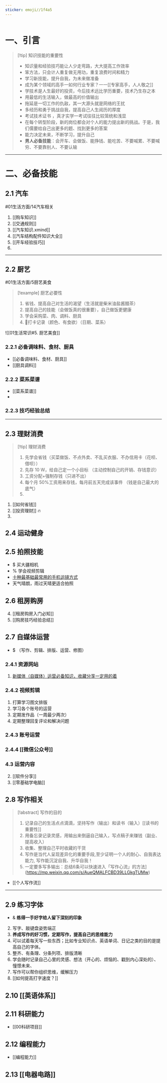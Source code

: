 ```yaml
---
sticker: emoji//1f4a5
---
```

```table-of-contents
```
# 一、引言
> [!tip] 知识技能的重要性
> - 知识量和经验技巧能让人少走弯路，大大提高工作效率
> - 笨方法，只会计人重复做无用功，重复浪费时间和精力
> - 学习新技能，提升自我，为未来做准备
> - 成为某个领域的高手一如何行业专家？一一[[专家高手，人人敬之]]
> - 学技术是人生最好的投资，今后技术远比学历重要，技术乃生存之本
> - 用最低的生活输入，做最高的价值输出
> - 拖延是一切工作的仇敌，其一大源头就是网络的王扰
> - 多经历和勇于挑战自我，提高自己人生阅历的厚度
> - 考试技术证书 ，真才实学一考试往往比较笼统和浅显
> - 在每个转型阶段，新的岗位都会对个人的能力提出新的挑战。于是，我们儒要给自己出更多的题、找到更多的答案
> -  能力决定未来，不断学习，提升自己
> - **男人必备技能**：会开车、会做饭、能挣钱、能吃苦、不要喊累、不要喊穷、不要靠别人、不要认输
> 

---

# 二、必备技能
## 2.1 汽车
#01生活方面/14汽车相关 

1.  [[购车知识]]
2. [[交通规则]]
3. [[汽车知识.xmind]]
4. [[汽车结构配件知识大全]]
5. [[开车经验技巧]]
6. 
---
## 2.2 厨艺
#01生活方面/5厨艺美食 
> [!example] 厨艺必要性
> 1. 省钱、提高自己对生活的渴望（生活就是柴米油盐酱醋茶）
> 2. 提高自己的技能（会做饭真的很重要），自己做饭更健康
> 3. 学会采购菜、肉、调料、厨具
> 4. 📸打卡记录（颜色、有食欲）（日期、菜系） 

![[01生活常识#5. 厨艺美食]]

### 2.2.1 必备调味料、食材、厨具
-  [[必备调味料、食材、厨具]]
- [[厨具调料]] 
### 2.2.2 菜系菜谱 
- [[菜系菜谱]] 
- 
### 2.2.3 技巧经验总结 


---
## 2.3 理财消费 
> [!tip] 理财消费 
> 1. 先学会省钱（买菜做饭、不点外卖、不乱买衣服、不办信用卡（花呗、借呗））
> 2. 先存 10 W，给自己定一个小目标 （主动控制自己的开销、存钱意识）
> 3. 工资分配+强制存钱（只进不出）
> 4. 每个月 50%工资用来存钱，每月前五天完成该事件 （钱是自己最大的底气）
> 5. 
1.  [[如何省钱]]
2. [[投资理财]] 🔥
3. 
## 2.4 运动健身 



## 2.5 拍照技能 
- $ 买大疆相机 
- % 学会视频剪辑 
- [十种最基础最常用的手机运镜方式](https://mp.weixin.qq.com/s/8IY-ffrnXBomL7X6XVu7tg)
- 天气晴朗，雨过天晴更适合拍照


## 2.6 租房购房 
4. [[租房购房入门必知]]
5. [[购房技巧经验总结]]


## 2.7 自媒体运营
- $ （写作、剪辑、排版、运营、修图）
### 2.4.1 资源网站
1. [新媒体（自媒体）运营必备知识，收藏分享一定用的着](https://mp.weixin.qq.com/s?__biz=MzI2MTk2Mzg5Ng==&mid=2247485884&idx=1&sn=576ba4b41d02df27e795a79207dc9599&scene=19#wechat_redirect)
### 2.4.2 视频剪辑
1. 打算学习图文排版
2. 学习各个账号的运营
3. 定期发作品（一周最少两次）
4. 定期整理回复评论和解决问题
### 2.4.3 账号运营

### 2.4.4 [[微信公众号]]
### 4.3 运营内容
2. [[软件分享]]
3. [[零基础学电脑]]

## 2.8 写作相关 
> [!abstract] 写作的目的
> 1. 记录自己的生活点点滴滴，坚持写作（输出）和读书（输入）[[读书的重要性]]
> 2. 用备忘录记录灵感，用输出来倒逼自己输入，写点稿子来赚钱（副业、提高收入）
> 3. 收集、整理自己平时收藏的干货
> 4. 写作是当代人呈现差异化的重要手段,至少证明一个人的耐心、自我表达能力, 写作能沉淀自我、升华自我！
> 5. 一定要多写多输出：总结6条可以快速进入「写作心流」的方法](https://mp.weixin.qq.com/s/AueQMALFCBD39LLGkgTUMw)
- [[个人写作流]]

---
## 2.9  练习字体
- & **练得一手好字给人留下深刻的印象**
2. 写字、敲键盘姿势端正
3. **养成写作的好习惯，定期写作，提高自己的思维能力**
4. 可以试着每天写一些东西；比如专业知识点、英语单词、日记之类的目的是提高自己的字体。
5. 整齐、有条理、分条列项、排版清晰
6. 学会随时记录自己心里的灵感、想法（开心的、烦恼的、戳到内心深处的）、憧憬未来、
7. 写作可以帮你组织思维，缓解压力
8. [[如何提高打字速度？]]

## 2.10  [[英语体系]]

## 2.11 科研能力 
- [[00科研项目]]

## 2.12 编程能力 
- [[编程能力]]

## 2.13 [[电器电路]]
